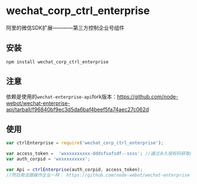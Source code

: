 # wechat_corp_ctrl_enterprise
阿里的微信SDK扩展————第三方控制企业号组件
## 安装
`npm install wechat_corp_ctrl_enterprise`
## 注意
依赖是使用的`wechat-enterprise-api`fork版本：https://github.com/node-webot/wechat-enterprise-api/tarball/f96840bf9ec3d5da6baf4beef5fa74aec27c062d

## 使用
```js
var ctrlEnterprise = require('wechat_corp_ctrl_enterprise');

var access_token =  'wxxxxxxxxxx-dddsfsafsdf--ssss'; //通过永久授权码获取的access_token,请自行解决缓存问题。
var auth_corpid = 'wxxxxxxxxxx';

var Api = ctrlEnterprise(auth_corpid, access_token);
//然后用法跟操作企业一样： https://github.com/node-webot/wechat-enterprise-api 。
```
